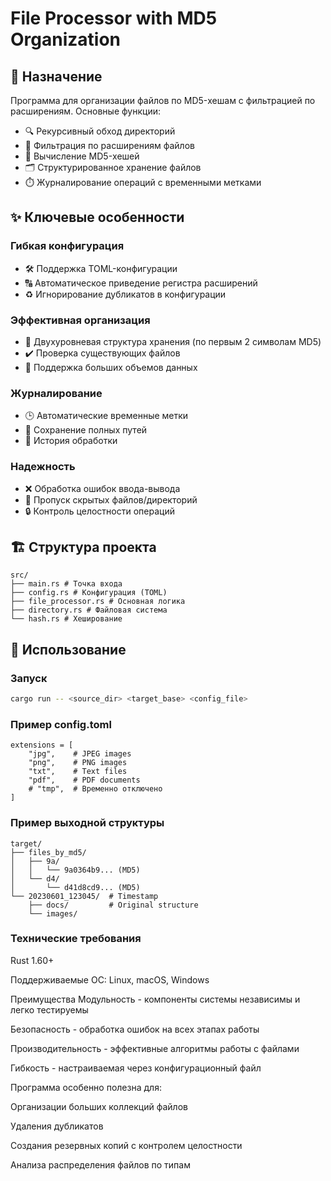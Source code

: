 # File Processor with MD5 Organization

## 📌 Назначение

Программа для организации файлов по MD5-хешам с фильтрацией по расширениям. Основные функции:

- 🔍 Рекурсивный обход директорий
- 🎯 Фильтрация по расширениям файлов
- 🔢 Вычисление MD5-хешей
- 🗂️ Структурированное хранение файлов
- ⏱️ Журналирование операций с временными метками

## ✨ Ключевые особенности

### Гибкая конфигурация
- 🛠️ Поддержка TOML-конфигурации
- 🔠 Автоматическое приведение регистра расширений
- ♻️ Игнорирование дубликатов в конфигурации

### Эффективная организация
- 📂 Двухуровневая структура хранения (по первым 2 символам MD5)
- ✔️ Проверка существующих файлов
- 🚀 Поддержка больших объемов данных

### Журналирование
- 🕒 Автоматические временные метки
- 📍 Сохранение полных путей
- 📜 История обработки

### Надежность
- ❌ Обработка ошибок ввода-вывода
- 👻 Пропуск скрытых файлов/директорий
- 🔒 Контроль целостности операций

## 🏗️ Структура проекта
```
src/
├── main.rs # Точка входа
├── config.rs # Конфигурация (TOML)
├── file_processor.rs # Основная логика
├── directory.rs # Файловая система
└── hash.rs # Хеширование
```
## 🚀 Использование

### Запуск
```bash
cargo run -- <source_dir> <target_base> <config_file>
```
### Пример config.toml
```
extensions = [
    "jpg",    # JPEG images
    "png",    # PNG images
    "txt",    # Text files
    "pdf",    # PDF documents
    # "tmp",  # Временно отключено
]
```

### Пример выходной структуры
```
target/
├── files_by_md5/
│   ├── 9a/
│   │   └── 9a0364b9... (MD5)
│   └── d4/
│       └── d41d8cd9... (MD5)
└── 20230601_123045/  # Timestamp
    ├── docs/         # Original structure
    └── images/
```

### Технические требования
Rust 1.60+

Поддерживаемые ОС: Linux, macOS, Windows

Преимущества
Модульность - компоненты системы независимы и легко тестируемы

Безопасность - обработка ошибок на всех этапах работы

Производительность - эффективные алгоритмы работы с файлами

Гибкость - настраиваемая через конфигурационный файл

Программа особенно полезна для:

Организации больших коллекций файлов

Удаления дубликатов

Создания резервных копий с контролем целостности

Анализа распределения файлов по типам

